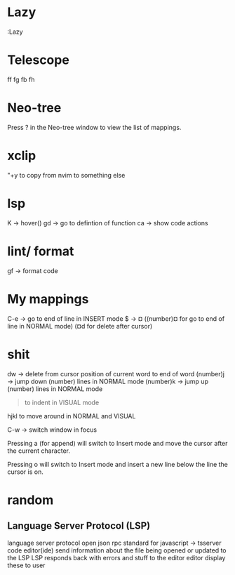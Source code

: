 # Lazy
:Lazy

# Telescope
<leader>ff
        fg
        fb
        fh

# Neo-tree
Press ? in the Neo-tree window to view the list of mappings.

# xclip
"+y to copy from nvim to something else

# lsp
K -> hover() 
gd -> go to defintion of function
<leader>ca -> show code actions

# lint/ format
<leader>gf -> format code

# My mappings
C-e -> go to end of line in INSERT mode
$ -> ¤
    ((number)¤ for go to end of line in NORMAL mode)
    (¤d for delete after cursor)


# shit
dw -> delete from cursor position of current word to end of word
(number)j -> jump down (number) lines in NORMAL mode
(number)k -> jump up (number) lines in NORMAL mode

> to indent in VISUAL mode

hjkl to move around in NORMAL and VISUAL

C-w -> switch window in focus

Pressing a (for append) will switch to Insert mode and move the cursor after the current character.

Pressing o will switch to Insert mode and insert a new line below the line the cursor is on.

# random

## Language Server Protocol (LSP)
language server protocol
open json rpc standard
for javascript -> tsserver
code editor(ide) send information about the file being opened or updated to the LSP
    LSP responds back with errors and stuff to the editor
        editor display these to user
